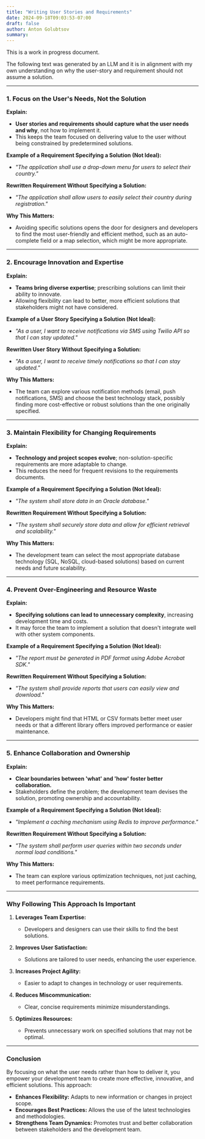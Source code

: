 ```yaml
---
title: "Writing User Stories and Requirements"
date: 2024-09-18T09:03:53-07:00
draft: false
author: Anton Golubtsov
summary:
---
```


This is a work in progress document.

The following text was generated by an LLM and it is in alignment with my own understanding on why the user-story and requirement should not assume a solution.

---

### **1. Focus on the User's Needs, Not the Solution**

**Explain:**

-   **User stories and requirements should capture what the user needs and why**, not how to implement it.
-   This keeps the team focused on delivering value to the user without being constrained by predetermined solutions.

**Example of a Requirement Specifying a Solution (Not Ideal):**

-   _"The application shall use a drop-down menu for users to select their country."_

**Rewritten Requirement Without Specifying a Solution:**

-   _"The application shall allow users to easily select their country during registration."_

**Why This Matters:**

-   Avoiding specific solutions opens the door for designers and developers to find the most user-friendly and efficient method, such as an auto-complete field or a map selection, which might be more appropriate.

---

### **2. Encourage Innovation and Expertise**

**Explain:**

-   **Teams bring diverse expertise**; prescribing solutions can limit their ability to innovate.
-   Allowing flexibility can lead to better, more efficient solutions that stakeholders might not have considered.

**Example of a User Story Specifying a Solution (Not Ideal):**

-   _"As a user, I want to receive notifications via SMS using Twilio API so that I can stay updated."_

**Rewritten User Story Without Specifying a Solution:**

-   _"As a user, I want to receive timely notifications so that I can stay updated."_

**Why This Matters:**

-   The team can explore various notification methods (email, push notifications, SMS) and choose the best technology stack, possibly finding more cost-effective or robust solutions than the one originally specified.

---

### **3. Maintain Flexibility for Changing Requirements**

**Explain:**

-   **Technology and project scopes evolve**; non-solution-specific requirements are more adaptable to change.
-   This reduces the need for frequent revisions to the requirements documents.

**Example of a Requirement Specifying a Solution (Not Ideal):**

-   _"The system shall store data in an Oracle database."_

**Rewritten Requirement Without Specifying a Solution:**

-   _"The system shall securely store data and allow for efficient retrieval and scalability."_

**Why This Matters:**

-   The development team can select the most appropriate database technology (SQL, NoSQL, cloud-based solutions) based on current needs and future scalability.

---

### **4. Prevent Over-Engineering and Resource Waste**

**Explain:**

-   **Specifying solutions can lead to unnecessary complexity**, increasing development time and costs.
-   It may force the team to implement a solution that doesn't integrate well with other system components.

**Example of a Requirement Specifying a Solution (Not Ideal):**

-   _"The report must be generated in PDF format using Adobe Acrobat SDK."_

**Rewritten Requirement Without Specifying a Solution:**

-   _"The system shall provide reports that users can easily view and download."_

**Why This Matters:**

-   Developers might find that HTML or CSV formats better meet user needs or that a different library offers improved performance or easier maintenance.

---

### **5. Enhance Collaboration and Ownership**

**Explain:**

-   **Clear boundaries between 'what' and 'how' foster better collaboration.**
-   Stakeholders define the problem; the development team devises the solution, promoting ownership and accountability.

**Example of a Requirement Specifying a Solution (Not Ideal):**

-   _"Implement a caching mechanism using Redis to improve performance."_

**Rewritten Requirement Without Specifying a Solution:**

-   _"The system shall perform user queries within two seconds under normal load conditions."_

**Why This Matters:**

-   The team can explore various optimization techniques, not just caching, to meet performance requirements.

---

### **Why Following This Approach Is Important**

1. **Leverages Team Expertise:**

    - Developers and designers can use their skills to find the best solutions.

2. **Improves User Satisfaction:**

    - Solutions are tailored to user needs, enhancing the user experience.

3. **Increases Project Agility:**

    - Easier to adapt to changes in technology or user requirements.

4. **Reduces Miscommunication:**

    - Clear, concise requirements minimize misunderstandings.

5. **Optimizes Resources:**
    - Prevents unnecessary work on specified solutions that may not be optimal.

---

### **Conclusion**

By focusing on what the user needs rather than how to deliver it, you empower your development team to create more effective, innovative, and efficient solutions. This approach:

-   **Enhances Flexibility:** Adapts to new information or changes in project scope.
-   **Encourages Best Practices:** Allows the use of the latest technologies and methodologies.
-   **Strengthens Team Dynamics:** Promotes trust and better collaboration between stakeholders and the development team.
